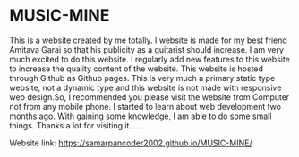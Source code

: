 # MUSIC-MINE

This is a website created by me totally. I website is made for my best friend Amitava Garai so that his publicity as a guitarist should increase. 
I am very much excited to do this website. I regularly add new features to this website to increase the quality content of the website. 
This website is hosted through Github as Github pages. This is very much a primary static type website, not a dynamic type and this website is not made with responsive web design.So,  I recommended you please visit the website from Computer not from any mobile phone. I started to learn about web development two months ago. With gaining some knowledge, I am able to do some small things. Thanks a lot for visiting it.......

Website link: https://samarpancoder2002.github.io/MUSIC-MINE/
